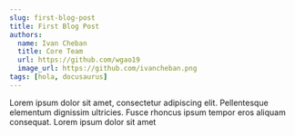 ```yaml
---
slug: first-blog-post
title: First Blog Post
authors:
  name: Ivan Cheban
  title: Core Team
  url: https://github.com/wgao19
  image_url: https://github.com/ivancheban.png
tags: [hola, docusaurus]
---
```


Lorem ipsum dolor sit amet, consectetur adipiscing elit. Pellentesque elementum dignissim ultricies. Fusce rhoncus ipsum tempor eros aliquam consequat. Lorem ipsum dolor sit amet
